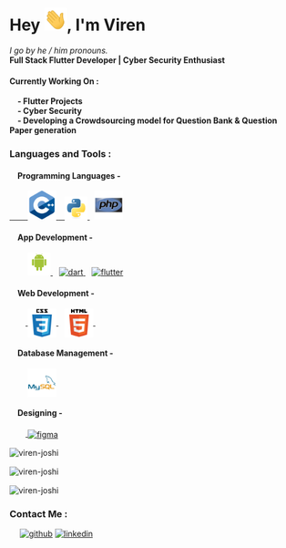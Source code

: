 <h1 align="left">Hey <img src="https://raw.githubusercontent.com/ABSphreak/ABSphreak/master/gifs/Hi.gif" width="40px" height="40px" />, I'm Viren </h1>
<!-- <p align="justify"> <img src="https://komarev.com/ghpvc/?username=viren-joshi&label=Profile%20views&color=0e75b6&style=flat" alt="viren-joshi" /> </p> -->
<p>
  <i>I go by he / him pronouns.</i>
  </br>
<b> Full Stack Flutter Developer | Cyber Security Enthusiast </b>

<h4>Currently Working On : </h4>
  <b>&emsp;- Flutter Projects </b>
 </br>
  <b>&emsp;- Cyber Security </b>
 </br>
  <b>&emsp;- Developing a Crowdsourcing model for Question Bank & Question Paper generation </b>
</p>
<!-- <p align="center"> <a href="https://github.com/ryo-ma/github-profile-trophy"><img src="https://github-profile-trophy.vercel.app/?username=viren-joshi" alt="viren-joshi" /></a> </p> -->

<h3 align="left">Languages and Tools : </h3>
<h4>&emsp;Programming Languages - </h4>
<p align="justify">
  <a href="https://www.w3schools.com/cpp/" target="_blank" rel="noreferrer"> &emsp;&emsp; <img src="https://raw.githubusercontent.com/devicons/devicon/master/icons/cplusplus/cplusplus-original.svg" alt="cplusplus" width="50" height="50"/> </a> 
  <a href="https://www.python.org" target="_blank" rel="noreferrer"> &ensp; <img src="https://raw.githubusercontent.com/devicons/devicon/master/icons/python/python-original.svg" alt="python" width="40" height="40"/> </a>
  &nbsp; <a href="https://www.php.net" target="_blank" rel="noreferrer"> <img src="https://raw.githubusercontent.com/devicons/devicon/master/icons/php/php-original.svg" alt="php" width="50" height="50"/> </a></p>
<h4 align="left">&emsp;App Development - </h4>
<p align="left">&emsp;&emsp;
  <a href="https://developer.android.com" target="_blank" rel="noreferrer"> <img src="https://raw.githubusercontent.com/devicons/devicon/master/icons/android/android-original-wordmark.svg" alt="android" width="40" height="40"/> </a> &ensp;
  <a href="https://dart.dev" target="_blank" rel="noreferrer"> <img src="https://www.vectorlogo.zone/logos/dartlang/dartlang-icon.svg" alt="dart" width="50" height="50"/> </a> &ensp;
  <a href="https://flutter.dev" target="_blank" rel="noreferrer"> <img src="https://www.vectorlogo.zone/logos/flutterio/flutterio-icon.svg" alt="flutter" width="50" height="
    50"/> </a>
  </p>
  <h4 align="left">&emsp;Web Development - </h4>
  <p align = "left">&emsp;&emsp;<a href="https://www.w3schools.com/css/" target="_blank" rel="noreferrer"> <img align="center" src="https://raw.githubusercontent.com/devicons/devicon/master/icons/css3/css3-original-wordmark.svg" alt="css3" width="50" height="50"/> </a> &ensp;
  <a href="https://www.w3.org/html/" target="_blank" rel="noreferrer"> <img align="center" src="https://raw.githubusercontent.com/devicons/devicon/master/icons/html5/html5-original-wordmark.svg" alt="html5" width="50" height="50"/> </a> &ensp;
   </p>
  <h4 align="left">&emsp;Database Management - </h4>
  <p align="left">&emsp;&emsp;
  <a href="https://www.mysql.com/" target="_blank" rel="noreferrer"> <img align="center" src="https://raw.githubusercontent.com/devicons/devicon/master/icons/mysql/mysql-original-wordmark.svg" alt="mysql" width="50" height="50"/> </a> </p>
  <h4 align="left">&emsp;Designing - </h4>
    <p align="left">&emsp;&emsp;<a href="https://www.figma.com/" target="_blank" rel="noreferrer"> <img align="center" src="https://www.vectorlogo.zone/logos/figma/figma-icon.svg" alt="figma" width="40" height="40"/> </a></p>
<p><img align="center" src="https://github-readme-stats.vercel.app/api/top-langs?username=viren-joshi&show_icons=true&locale=en&layout=compact&count_private=true&theme=radical" alt="viren-joshi" /></p>
<p><img align="center" src="https://github-readme-stats.vercel.app/api?username=viren-joshi&show_icons=true&locale=en&count_private=true&theme=radical" alt="viren-joshi" /></p>

<p><img align="center" src="https://github-readme-streak-stats.herokuapp.com/?user=viren-joshi&&count_private=true&theme=radical" alt="viren-joshi" /></p>

<h3 align="justify">Contact Me : </h3>
<p align="justify">
  &emsp;
<a href="https://github.com/viren-joshi" target="_blank"><img src='https://img.icons8.com/plasticine/2x/github.png' alt='github' height='60'></a>  
<a href="https://www.linkedin.com/in/virenjoshi403" target="_blank"><img src='https://img.icons8.com/clouds/2x/linkedin.png' alt='linkedin' height='60'></a>

</p>
